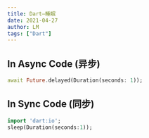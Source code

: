 ```yaml
---
title: Dart—睡眠
date: 2021-04-27
author: LM
tags: ["Dart"]
---
```


## In Async Code (异步)

```dart
await Future.delayed(Duration(seconds: 1));
```

## In Sync Code (同步)

```dart
import 'dart:io';
sleep(Duration(seconds:1));
```

